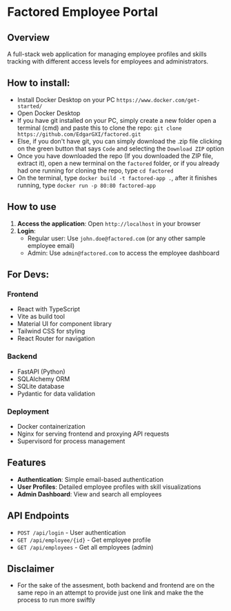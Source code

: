 # Factored Employee Portal

## Overview

A full-stack web application for managing employee profiles and skills tracking with different access levels for employees and administrators.

## How to install:

- Install Docker Desktop on your PC `https://www.docker.com/get-started/`
- Open Docker Desktop
- If you have git installed on your PC, simply create a new folder open a terminal (cmd) and paste this to clone the repo: `git clone https://github.com/EdgarGXI/factored.git`
- Else, if you don't have git, you can simply download the .zip file clicking on the green button that says `Code` and selecting the `Download ZIP` option
- Once you have downloaded the repo (If you downloaded the ZIP file, extract it), open a new terminal on the `factored` folder, or if you already had one running for cloning the repo, type `cd factored`
- On the terminal, type `docker build -t factored-app .`, after it finishes running, type `docker run -p 80:80 factored-app`

## How to use

1. **Access the application**: Open `http://localhost` in your browser
2. **Login**:
   - Regular user: Use `john.doe@factored.com` (or any other sample employee email)
   - Admin: Use `admin@factored.com` to access the employee dashboard

## For Devs:

### Frontend

- React with TypeScript
- Vite as build tool
- Material UI for component library
- Tailwind CSS for styling
- React Router for navigation

### Backend

- FastAPI (Python)
- SQLAlchemy ORM
- SQLite database
- Pydantic for data validation

### Deployment

- Docker containerization
- Nginx for serving frontend and proxying API requests
- Supervisord for process management

## Features

- **Authentication**: Simple email-based authentication
- **User Profiles**: Detailed employee profiles with skill visualizations
- **Admin Dashboard**: View and search all employees

## API Endpoints

- `POST /api/login` - User authentication
- `GET /api/employee/{id}` - Get employee profile
- `GET /api/employees` - Get all employees (admin)

## Disclaimer

- For the sake of the assesment, both backend and frontend are on the same repo in an attempt to provide just one link and make the the process to run more swiftly
